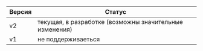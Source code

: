 
| Версия	| Статус |
| --- | --- |
| v2	| текущая, в разработке (возможны значительные изменения) |
| v1	| не поддерживаеться |
